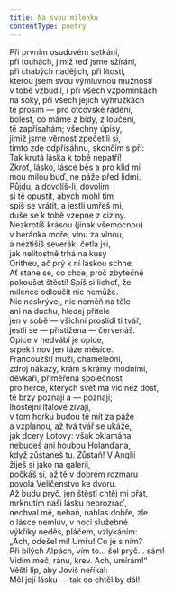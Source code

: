 ```yaml
---
title: Na svou milenku
contentType: poetry
---
```


<section>

Při prvním osudovém setkání,  
při touhách, jimiž teď jsme sžíráni,  
při chabých nadějích, při lítosti,  
kterou jsem svou výmluvnou mužností  
v tobě vzbudil, i při všech vzpomínkách  
na soky, při všech jejich výhružkách  
tě prosím — pro otcovské řádění,  
bolest, co máme z bídy, z loučení,  
tě zapřísahám; všechny úpisy,  
jimiž jsme věrnost zpečetili si,  
tímto zde odpřisáhnu, skončím s pří:  
Tak krutá láska k tobě nepatří!  
Zkroť, lásko, lásce běs a pro klid mi  
mou milou buď, ne páže před lidmi.  
Půjdu, a dovolíš-li, dovolím  
si tě opustit, abych mohl tím  
spíš se vrátit, a jestli umřeš mi,  
duše se k tobě vzepne z ciziny.  
Nezkrotíš krásou (jinak všemocnou)  
v beránka moře, vlnu za vlnou,  
a neztišíš severák: četla jsi,  
jak nelítostně trhá na kusy  
Oritheu, ač prý k ní láskou schne.  
Ať stane se, co chce, proč zbytečně  
pokoušet štěstí! Spíš si lichoť, že  
milence odloučit nic nemůže.  
Nic neskrývej, nic neměň na těle  
ani na duchu, hledej přítele  
jen v sobě — všichni proslídí ti tvář,  
jestli se — přistižena — červenáš.  
Opice v hedvábí je opice,  
srpek i nov jen fáze měsíce.  
Francouzští muži, chameleóni,  
zdroj nákazy, krám s krámy módními,  
děvkaři, přiměřená společnost  
pro herce, kterých svět má víc než dost,  
tě brzy poznají a — poznají;  
lhostejní Italové zívají,  
v tom horku budou tě mít za páže  
a vzplanou, až tvá tvář se ukáže,  
jak dcery Lotovy: však oklamána  
nebudeš ani houbou Holanďana,  
když zůstaneš tu. Zůstaň! V Anglii  
žiješ si jako na galerii,  
počkáš si, až tě v dobrém rozmaru  
povolá Veličenstvo ke dvoru.  
Až budu pryč, jen štěstí chtěj mi přát,  
mrknutím naši lásku neprozraď,  
nechval mě, nehaň, nahlas dobře, zle  
o lásce nemluv, v noci služebné  
výkřiky neděs, pláčem, vzlykáním:  
„Ach, odešel mi! Umřu! Co je s ním?  
Při bílých Alpách, vím to… šel pryč… sám!  
Vidím meč, ránu, krev. Ach, umírám!“  
Věšti líp, aby Joviš neříkal:  
Měl její lásku — tak co chtěl by dál!

</section>
